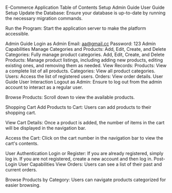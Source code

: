 E-Commerce Application
Table of Contents
Setup
Admin Guide
User Guide
Setup
Update the Database:
Ensure your database is up-to-date by running the necessary migration commands.

Run the Program:
Start the application server to make the platform accessible.

Admin Guide
Login as Admin
Email: aa@gmail.cc
Password: 123
Admin Capabilities
Manage Categories and Products:
Add, Edit, Create, and Delete Categories: Fully manage product categories.
Add, Edit, Create, and Delete Products: Manage product listings, including adding new products, editing existing ones, and removing them as needed.
View Records:
Products: View a complete list of all products.
Categories: View all product categories.
Users: Access the list of registered users.
Orders: View order details.
User Guide
User Interaction
Logout as Admin:
Ensure to log out from the admin account to interact as a regular user.

Browse Products:
Scroll down to view the available products.

Shopping Cart
Add Products to Cart:
Users can add products to their shopping cart.

View Cart Details:
Once a product is added, the number of items in the cart will be displayed in the navigation bar.

Access the Cart:
Click on the cart number in the navigation bar to view the cart's contents.

User Authentication
Login or Register:
If you are already registered, simply log in.
If you are not registered, create a new account and then log in.
Post-Login User Capabilities
View Orders:
Users can see a list of their past and current orders.

Browse Products by Category:
Users can navigate products categorized for easier browsing.

